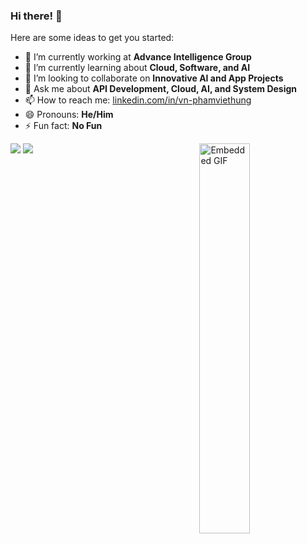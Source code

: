 ### Hi there! 👋
Here are some ideas to get you started:

- 🔭 I’m currently working at **Advance Intelligence Group**
- 🌱 I’m currently learning about **Cloud, Software, and AI**
- 👯 I’m looking to collaborate on **Innovative AI and App Projects**
- 💬 Ask me about **API Development, Cloud, AI, and System Design**
- 📫 How to reach me: [linkedin.com/in/vn-phamviethung](https://www.linkedin.com/in/vn-phamviethung)
- 😄 Pronouns: **He/Him**
- ⚡ Fun fact: **No Fun**
<img align="right" width="40%" src="https://img.wattpad.com/787e4039802bf103a14417b1e026abd324c24269/68747470733a2f2f73332e616d617a6f6e6177732e636f6d2f776174747061642d6d656469612d736572766963652f53746f7279496d6167652f4d5955464b6f2d6d5756334536513d3d2d3833313735303637302e313565643437363235643133343032303533393530343139313131382e676966?s=fit&w=460&h=460" alt="Embedded GIF">
<p align ="left">
<picture width="60%" height="80%">
  <source
    srcset="https://github-readme-stats.vercel.app/api?username=pham0084&show_icons=true&theme=vue-dark"
    media="(prefers-color-scheme: dark)"
  />
  <source
    srcset="https://github-readme-stats.vercel.app/api?username=pham0084&show_icons=true&theme=vue"
    media="(prefers-color-scheme: light), (prefers-color-scheme: no-preference)"
  />
  <img src="https://github-readme-stats.vercel.app/api?username=pham0084&show_icons=true" />
</picture>

<picture width="50%" height="80%">
  <source
    srcset="http://github-readme-streak-stats.herokuapp.com/?user=pham0084&theme=vue-dark&date_format=M%20j%5B%2C%20Y%5D&ring=ff3068&fire=ff3068&sideNums=ff3068"
    media="(prefers-color-scheme: dark)"
  />
  <source
    srcset="https://github-readme-stats.vercel.app/api?username=pham0084&show_icons=true&theme=vue"
    media="(prefers-color-scheme: light), (prefers-color-scheme: no-preference)"
  />
  <img src="https://github-readme-stats.vercel.app/api?username=pham0084&show_icons=true" />
</picture>
</p>
 
 
